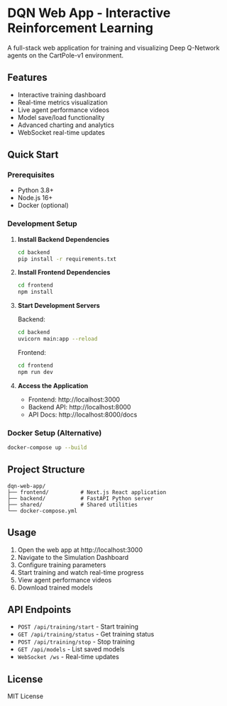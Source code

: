 # DQN Web App - Interactive Reinforcement Learning

A full-stack web application for training and visualizing Deep Q-Network agents on the CartPole-v1 environment.

## Features

- Interactive training dashboard
- Real-time metrics visualization  
- Live agent performance videos
- Model save/load functionality
- Advanced charting and analytics
- WebSocket real-time updates

## Quick Start

### Prerequisites
- Python 3.8+
- Node.js 16+
- Docker (optional)

### Development Setup

1. **Install Backend Dependencies**
   ```bash
   cd backend
   pip install -r requirements.txt
   ```

2. **Install Frontend Dependencies**
   ```bash
   cd frontend
   npm install
   ```

3. **Start Development Servers**

   Backend:
   ```bash
   cd backend
   uvicorn main:app --reload
   ```

   Frontend:
   ```bash
   cd frontend
   npm run dev
   ```

4. **Access the Application**
   - Frontend: http://localhost:3000
   - Backend API: http://localhost:8000
   - API Docs: http://localhost:8000/docs

### Docker Setup (Alternative)

```bash
docker-compose up --build
```

## Project Structure

```
dqn-web-app/
├── frontend/          # Next.js React application
├── backend/           # FastAPI Python server
├── shared/            # Shared utilities
└── docker-compose.yml
```

## Usage

1. Open the web app at http://localhost:3000
2. Navigate to the Simulation Dashboard
3. Configure training parameters
4. Start training and watch real-time progress
5. View agent performance videos
6. Download trained models

## API Endpoints

- `POST /api/training/start` - Start training
- `GET /api/training/status` - Get training status
- `POST /api/training/stop` - Stop training
- `GET /api/models` - List saved models
- `WebSocket /ws` - Real-time updates

## License

MIT License